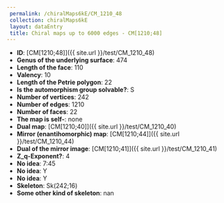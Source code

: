 ```yaml
--- 
 permalink: /chiralMaps6kE/CM_1210_48 
 collection: chiralMaps6kE
 layout: dataEntry
 title: Chiral maps up to 6000 edges - CM[1210;48]
---
```


- **ID**: [CM[1210;48]]({{ site.url }}/test/CM_1210_48)
- **Genus of the underlying surface**: 474
- **Length of the face**: 110
- **Valency**: 10
- **Length of the Petrie polygon**: 22
- **Is the automorphism group solvable?**: S
- **Number of vertices**: 242
- **Number of edges**: 1210
- **Number of faces**: 22
- **The map is self-**: none
- **Dual map**: [CM[1210;40]]({{ site.url }}/test/CM_1210_40)
- **Mirror (enantihomorphic) map**: [CM[1210;44]]({{ site.url }}/test/CM_1210_44)
- **Dual of the mirror image**: [CM[1210;41]]({{ site.url }}/test/CM_1210_41)
- **Z_q-Exponent?**: 4
- **No idea**:  7:45
- **No idea**: Y
- **No idea**: Y
- **Skeleton**: Sk(242;16)
- **Some other kind of skeleton**: nan
